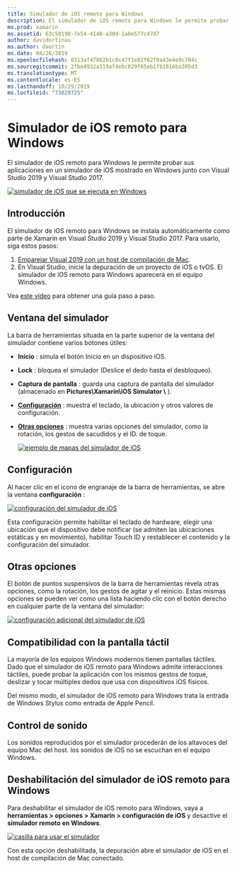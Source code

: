 ```yaml
---
title: Simulador de iOS remoto para Windows
description: El simulador de iOS remoto para Windows le permite probar sus aplicaciones en un simulador de iOS mostrado en Windows junto con Visual Studio 2019.
ms.prod: xamarin
ms.assetid: 63c50190-7e54-4140-a30d-1a0e577c47d7
author: davidortinau
ms.author: daortin
ms.date: 04/26/2019
ms.openlocfilehash: 8313af47882b1c8c47f1e82f62f0a43e4e9c704c
ms.sourcegitcommit: 2fbe4932a319af4ebc829f65eb1fb1816ba305d3
ms.translationtype: MT
ms.contentlocale: es-ES
ms.lasthandoff: 10/29/2019
ms.locfileid: "73029725"
---
```

# <a name="remoted-ios-simulator-for-windows"></a>Simulador de iOS remoto para Windows

El simulador de iOS remoto para Windows le permite probar sus aplicaciones en un simulador de iOS mostrado en Windows junto con Visual Studio 2019 y Visual Studio 2017.

[![simulador de iOS que se ejecuta en Windows](images/hero-sml.png "simulador de iOS que se ejecuta en Windows")](images/hero.png#lightbox)

## <a name="getting-started"></a>Introducción

El simulador de iOS remoto para Windows se instala automáticamente como parte de Xamarin en Visual Studio 2019 y Visual Studio 2017. Para usarlo, siga estos pasos:

1. [Emparejar Visual 2019 con un host de compilación de Mac](~/ios/get-started/installation/windows/connecting-to-mac/index.md).
2. En Visual Studio, inicie la depuración de un proyecto de iOS o tvOS. El simulador de iOS remoto para Windows aparecerá en el equipo Windows.

Vea [este vídeo](deploy.md) para obtener una guía paso a paso.

## <a name="simulator-window"></a>Ventana del simulador

La barra de herramientas situada en la parte superior de la ventana del simulador contiene varios botones útiles:

- **Inicio** : simula el botón Inicio en un dispositivo iOS.
- **Lock** : bloquea el simulador (Deslice el dedo hasta el desbloqueo).
- **Captura de pantalla** : guarda una captura de pantalla del simulador (almacenado en **Pictures\Xamarin\iOS Simulator \\** ).
- [**Configuración**](#settings) : muestra el teclado, la ubicación y otros valores de configuración.
- [**Otras opciones**](#other-options) : muestra varias opciones del simulador, como la rotación, los gestos de sacudidos y el ID. de toque.

    [![ejemplo de mapas del simulador de iOS](images/maps-app-sml.png "ejemplo de mapas del simulador de iOS")](images/maps-app.png#lightbox)

## <a name="settings"></a>Configuración

Al hacer clic en el icono de engranaje de la barra de herramientas, se abre la ventana **configuración** :

[![configuración del simulador de iOS](images/settings-sml.png "configuración del simulador de iOS")](images/settings.png#lightbox)

Esta configuración permite habilitar el teclado de hardware, elegir una ubicación que el dispositivo debe notificar (se admiten las ubicaciones estáticas y en movimiento), habilitar Touch ID y restablecer el contenido y la configuración del simulador.

## <a name="other-options"></a>Otras opciones

El botón de puntos suspensivos de la barra de herramientas revela otras opciones, como la rotación, los gestos de agitar y el reinicio. Estas mismas opciones se pueden ver como una lista haciendo clic con el botón derecho en cualquier parte de la ventana del simulador:

[![configuración adicional del simulador de iOS](images/more-sml.png "configuración adicional del simulador de iOS")](images/more.png#lightbox)

## <a name="touchscreen-support"></a>Compatibilidad con la pantalla táctil

La mayoría de los equipos Windows modernos tienen pantallas táctiles. Dado que el simulador de iOS remoto para Windows admite interacciones táctiles, puede probar la aplicación con los mismos gestos de toque, deslizar y tocar múltiples dedos que usa con dispositivos iOS físicos.

Del mismo modo, el simulador de iOS remoto para Windows trata la entrada de Windows Stylus como entrada de Apple Pencil.

## <a name="sound-handling"></a>Control de sonido

Los sonidos reproducidos por el simulador procederán de los altavoces del equipo Mac del host.
los sonidos de iOS no se escuchan en el equipo Windows.

## <a name="disabling-the-remoted-ios-simulator-for-windows"></a>Deshabilitación del simulador de iOS remoto para Windows

Para deshabilitar el simulador de iOS remoto para Windows, vaya a **herramientas > opciones > Xamarin > configuración de iOS** y desactive el **simulador remoto en Windows**.

[![casilla para usar el simulador](images/options-sml.png "casilla para usar el simulador")](images/options.png#lightbox)

Con esta opción deshabilitada, la depuración abre el simulador de iOS en el host de compilación de Mac conectado.
